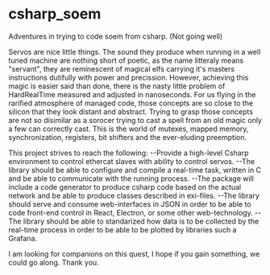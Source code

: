# csharp_soem
Adventures in trying to code soem from csharp. (Not going well)

Servos are nice little things. The sound they produce when running in a well tuned machine are nothing short of poetic, as the name litteraly means "servant", they are reminescent of magical elfs carrying it's masters instructions dutifully with power and precission.
However, achieving this magic is easier said than done, there is the nasty little problem of HardRealTime measured and adjusted in nanoseconds. For us flying in the rarified atmosphere of managed code, those concepts are so close to the silicon that they look distant and abstract. Trying to grasp those concepts are not so disimilar as a sorocer trying to cast a spell from an old magic only a few can correctly cast. This is the world of mutexes, mapped memory, synchronization, registers, bit shifters and the ever-eluding preemption.

This project strives to reach the following:
--Provide a high-level Csharp environment to control ethercat slaves with ability to control servos.
--The library should be able to configure and compile a real-time task, written in C and be able to communicate with the running process.
--The package will include a code generator to produce csharp code based on the actual network and be able to produce classes described in exi-files.
--The library should serve and consume web-interfaces in JSON in order to be able to code front-end control in React, Electron, or some other web-technology.
--The library should be able to standarized how data is to be collected by the real-time process in order to be able to be plotted by libraries such a Grafana.

I am looking for companions on this quest, I hope if you gain something, we could go along.
Thank you.

